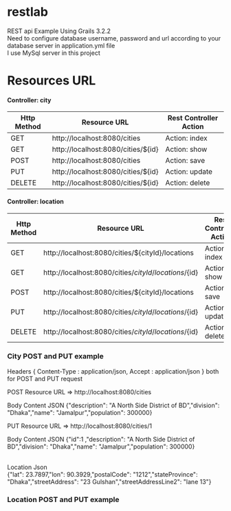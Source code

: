 # restlab
REST api Example Using Grails 3.2.2
<br/> Need to configure database username, password and url according to your database server in application.yml file
<br/> I use MySql server in this project

# Resources URL
#### <i class="icon-file"></i> Controller: city

| Http Method | Resource URL | Rest Controller Action |
| ------- | ------- | ------- |
| GET | http://localhost:8080/cities | Action: index |
| GET | http://localhost:8080/cities/${id} | Action: show |
| POST | http://localhost:8080/cities | Action: save |
| PUT | http://localhost:8080/cities/${id} | Action: update |
| DELETE | http://localhost:8080/cities/${id} | Action: delete |

#### <i class="icon-file"></i> Controller: location 

| Http Method | Resource URL | Rest Controller Action |
| ------- | ------- | ------- |
| GET | http://localhost:8080/cities/${cityId}/locations | Action: index |
| GET | http://localhost:8080/cities/${cityId}/locations/${id} | Action: show |
| POST | http://localhost:8080/cities/${cityId}/locations | Action: save |
| PUT | http://localhost:8080/cities/${cityId}/locations/${id}  | Action: update |
| DELETE | http://localhost:8080/cities/${cityId}/locations/${id}  | Action: delete |


### City POST and PUT example
Headers { Content-Type : application/json, Accept : application/json } both for POST and PUT request

POST Resource URL => http://localhost:8080/cities

Body Content JSON {"description": "A North Side District of BD","division": "Dhaka","name": "Jamalpur","population": 300000}

PUT Resource URL => http://localhost:8080/cities/1

Body Content JSON {"id":1 ,"description": "A North Side District of BD","division": "Dhaka","name": "Jamalpur","population": 300000}



<br/>
Location Json
<br/>  {"lat": 23.7897,"lon": 90.3929,"postalCode": "1212","stateProvince": "Dhaka","streetAddress": "23 Gulshan","streetAddressLine2": "lane 13"}

### Location POST and PUT example




